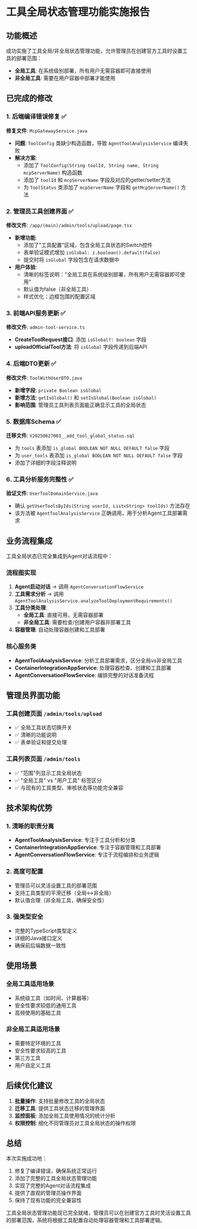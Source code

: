 # 工具全局状态管理功能实施报告

## 功能概述

成功实施了工具全局/非全局状态管理功能，允许管理员在创建官方工具时设置工具的部署范围：
- **全局工具**: 在系统级别部署，所有用户无需容器即可直接使用
- **非全局工具**: 需要在用户容器中部署才能使用

## 已完成的修改

### 1. 后端编译错误修复 ✅

**修复文件**: `McpGatewayService.java`
- **问题**: `ToolConfig` 类缺少构造函数，导致 `AgentToolAnalysisService` 编译失败
- **解决方案**: 
  - 添加了 `ToolConfig(String toolId, String name, String mcpServerName)` 构造函数
  - 添加了 `toolId` 和 `mcpServerName` 字段及对应的getter/setter方法
  - 为 `ToolStatus` 类添加了 `mcpServerName` 字段和 `getMcpServerName()` 方法

### 2. 管理员工具创建界面 ✅

**修改文件**: `/app/(main)/admin/tools/upload/page.tsx`
- **新增功能**:
  - 添加了"工具配置"区域，包含全局工具状态的Switch控件
  - 表单验证模式增加 `isGlobal: z.boolean().default(false)`
  - 提交时将 `isGlobal` 字段包含在请求数据中
- **用户体验**:
  - 清晰的标签说明："全局工具在系统级别部署，所有用户无需容器即可使用"
  - 默认值为false（非全局工具）
  - 样式优化：边框包围的配置区域

### 3. 前端API服务更新 ✅

**修改文件**: `admin-tool-service.ts`
- **CreateToolRequest接口**: 添加 `isGlobal?: boolean` 字段
- **uploadOfficialTool方法**: 将 `isGlobal` 字段传递到后端API

### 4. 后端DTO更新 ✅

**修改文件**: `ToolWithUserDTO.java`
- **新增字段**: `private Boolean isGlobal`
- **新增方法**: `getIsGlobal()` 和 `setIsGlobal(Boolean isGlobal)`
- **影响范围**: 管理员工具列表页面能正确显示工具的全局状态

### 5. 数据库Schema ✅

**迁移文件**: `V20250627003__add_tool_global_status.sql`
- 为 `tools` 表添加 `is_global BOOLEAN NOT NULL DEFAULT false` 字段
- 为 `user_tools` 表添加 `is_global BOOLEAN NOT NULL DEFAULT false` 字段
- 添加了详细的字段注释说明

### 6. 工具分析服务完整性 ✅

**验证文件**: `UserToolDomainService.java`
- 确认 `getUserToolsByIds(String userId, List<String> toolIds)` 方法存在
- 该方法被 `AgentToolAnalysisService` 正确调用，用于分析Agent工具部署需求

## 业务流程集成

工具全局状态已完全集成到Agent对话流程中：

### 流程图实现
1. **Agent启动对话** → 调用 `AgentConversationFlowService`
2. **工具需求分析** → 调用 `AgentToolAnalysisService.analyzeToolDeploymentRequirements()`
3. **工具分类处理**:
   - **全局工具**: 直接可用，无需容器部署
   - **非全局工具**: 需要检查/创建用户容器并部署工具
4. **容器管理**: 自动处理容器创建和工具部署

### 核心服务类
- **AgentToolAnalysisService**: 分析工具部署需求，区分全局vs非全局工具
- **ContainerIntegrationAppService**: 处理容器检查、创建和工具部署
- **AgentConversationFlowService**: 编排完整的对话准备流程

## 管理员界面功能

### 工具创建页面 `/admin/tools/upload`
- ✅ 全局工具状态切换开关
- ✅ 清晰的功能说明
- ✅ 表单验证和提交处理

### 工具列表页面 `/admin/tools`
- ✅ "范围"列显示工具全局状态
- ✅ "全局工具" vs "用户工具" 标签区分
- ✅ 与现有的工具类型、审核状态等功能完全兼容

## 技术架构优势

### 1. 清晰的职责分离
- **AgentToolAnalysisService**: 专注于工具分析和分类
- **ContainerIntegrationAppService**: 专注于容器管理和工具部署
- **AgentConversationFlowService**: 专注于流程编排和业务逻辑

### 2. 高度可配置
- 管理员可以灵活设置工具的部署范围
- 支持工具类型的平滑迁移（全局↔非全局）
- 默认值合理（非全局工具，确保安全性）

### 3. 强类型安全
- 完整的TypeScript类型定义
- 详细的Java接口定义
- 确保前后端数据一致性

## 使用场景

### 全局工具适用场景
- 系统级工具（如时间、计算器等）
- 安全性要求较低的通用工具
- 高频使用的基础工具

### 非全局工具适用场景
- 需要特定环境的工具
- 安全性要求较高的工具
- 第三方工具
- 用户自定义工具

## 后续优化建议

1. **批量操作**: 支持批量修改工具的全局状态
2. **迁移工具**: 提供工具状态迁移的管理界面
3. **监控面板**: 添加全局工具使用情况的统计分析
4. **权限控制**: 细化不同管理员对工具全局状态的操作权限

## 总结

本次实施成功地：
1. 修复了编译错误，确保系统正常运行
2. 添加了完整的工具全局状态管理功能
3. 实现了完整的Agent对话流程集成
4. 提供了直观的管理员操作界面
5. 保持了现有功能的完全兼容性

工具全局状态管理功能现已完全就绪，管理员可以在创建官方工具时灵活设置工具的部署范围，系统将根据工具配置自动处理容器管理和工具部署逻辑。
